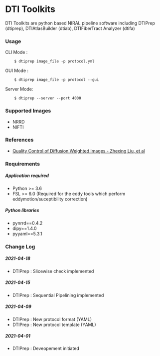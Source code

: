 # DTI Toolkits 

DTI Toolkits are python based NIRAL pipeline software including DTIPrep (dtiprep), DTIAtlasBuilder (dtiab), DTIFiberTract Analyzer (dtifa)

### Usage

CLI Mode :

```
    $ dtiprep image_file -p protocol.yml
```

GUI Mode :
```
    $ dtiprep image_file -p protocol --gui
```

Server Mode:
```
    $ dtiprep --server --port 4000
```


### Supported Images

- NRRD 
- NIFTI

### References

- [Quality Control of Diffusion Weighted Images - Zhexing Liu, et al](https://www.ncbi.nlm.nih.gov/pmc/articles/PMC3864968/)

### Requirements

##### Application required

- Python >= 3.6 
- FSL >= 6.0 (Required for the eddy tools which perform eddymotion/suceptibility correction)

##### Python libraries
- pynrrd==0.4.2
- dipy==1.4.0
- pyyaml==5.3.1

### Change Log

##### 2021-04-18
- DTIPrep : Slicewise check implemented

##### 2021-04-15
- DTIPrep : Sequential Pipelining implemented

##### 2021-04-09
- DTIPrep : New protocol format (YAML)
- DTIPrep : New protocol template (YAML)

##### 2021-04-01
- DTIPrep : Deveopement initiated
